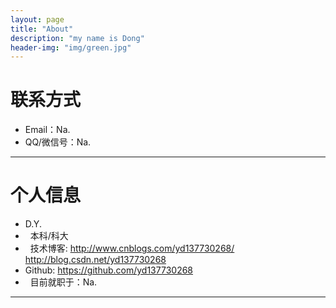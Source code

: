 ```yaml
---
layout: page
title: "About"
description: "my name is Dong"
header-img: "img/green.jpg"
---
```





# 联系方式

*   Email：Na.
*   QQ/微信号：Na.

* * *

# 个人信息

*   D.Y.
*   本科/科大
*   技术博客: <http://www.cnblogs.com/yd137730268/> <http://blog.csdn.net/yd137730268>
*   Github: <https://github.com/yd137730268>
*   目前就职于：Na.
* * *
